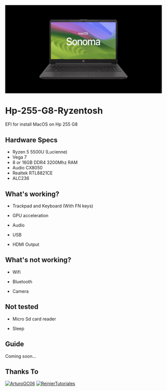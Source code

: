 <img align="center" src="https://github.com/Icesito68/Hp-255-G8-Ryzentosh/blob/main/IMG_20250326_235903.jpg" alt="Hp 255 G8 Ryzentosh">

# Hp-255-G8-Ryzentosh
EFI for install MacOS on Hp 255 G8

## Hardware Specs

- Ryzen 5 5500U (Lucienne)
- Vega 7
- 8 or 16GB DDR4 3200Mhz RAM
- Audio CX8050
- Realtek RTL8821CE
- ALC236

## What's working?

- Trackpad and Keyboard (With FN keys)

- GPU acceleration

- Audio

- USB

- HDMI Output


## What's not working?

- Wifi

- Bluetooth

- Camera

## Not tested

- Micro Sd card reader

- Sleep

## Guide

Coming soon...

## Thanks To

[<img alt="ArturoGC06" src="https://images.weserv.nl/?url=https://avatars.githubusercontent.com/u/76574534?v=4&w=45&fit=cover&mask=circle&maxage=7d" />](https://github.com/ArtturoGC06)
[<img alt="ReinierTutoriales" src="https://images.weserv.nl/?url=https://avatars.githubusercontent.com/u/86568548?v=4&w=45&fit=cover&mask=circle&maxage=7d" />](https://github.com/ReinierTutoriales)
